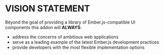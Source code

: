 # VISION STATEMENT

Beyond the goal of providing a library of Ember.js-compatible UI components this addon will **ALWAYS**:

* address the concerns of ambitious web applications
* serve as a leading example of the latest Ember.js development practices
* provide developers with the most flexible implementation options
